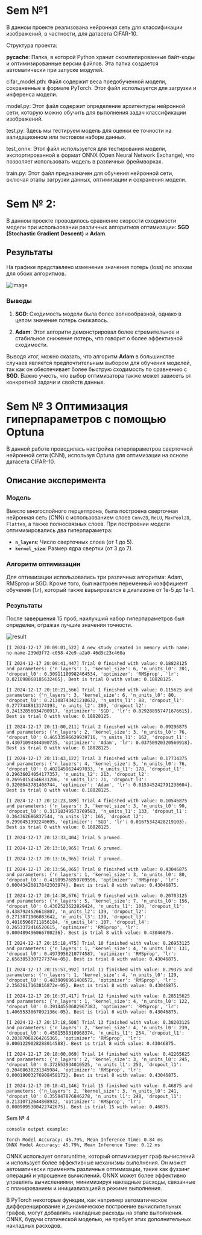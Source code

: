 # Sem №1

В данном проекте реализована нейронная сеть для классификации изображений, в частности, для датасета CIFAR-10.

Структура проекта:

__pycache__: Папка, в которой Python хранит скомпилированные байт-коды и оптимизированные версии файлов. Эта папка создается автоматически при запуске модулей.

cifar_model.pth: Файл содержит веса предобученной модели, сохраненные в формате PyTorch. Этот файл используется для загрузки и инференса модели.

model.py: Этот файл содержит определение архитектуры нейронной сети, которую можно обучить для выполнения задач классификации изображений.

test.py:  Здесь мы тестируем модель для оценки ее точности на валидационном или тестовом наборе данных.

test_onnx: Этот файл используется для тестирования модели, экспортированной в формат ONNX (Open Neural Network Exchange), что позволяет использовать модель в различных фреймворках.

train.py: Этот файл предназначен для обучения нейронной сети, включая этапы загрузки данных, оптимизации и сохранения модели.


# Sem № 2:

В данном проекте проводилось сравнение скорости сходимости модели при использовании различных алгоритмов оптимизации: **SGD (Stochastic Gradient Descent)** и **Adam**. 

## Результаты

На графике представлено изменение значения потерь (loss) по эпохам для обоих алгоритмов. 

![image](https://github.com/user-attachments/assets/5aca40f4-9ad0-4cef-9faa-470f949a93b5)


### Выводы

1. **SGD**: Сходимость модели была более волнообразной, однако в целом значение потерь снижалось.
   
2. **Adam**: Этот алгоритм демонстрировал более стремительное и стабильное снижение потерь, что говорит о более эффективной сходимости.

Выводя итог, можно сказать, что алгоритм **Adam** в большинстве случаев является предпочтительным выбором для обучения моделей, так как он обеспечивает более быструю сходимость по сравнению с **SGD**. Важно учесть, что выбор оптимизатора также может зависеть от конкретной задачи и свойств данных.


# Sem № 3 Оптимизация гиперпараметров с помощью Optuna

В данной работе проводилась настройка гиперпараметров сверточной нейронной сети (CNN), используя Optuna для оптимизации на основе датасета CIFAR-10.

## Описание эксперимента

### Модель
Вместо многослойного перцептрона, была построена сверточная нейронная сеть (CNN) с использованием слоев `Conv2D`, `ReLU`, `MaxPool2D`, `Flatten`, а также полносвязных слоев. При построении модели оптимизировались два гиперпараметра:

- **`n_layers`**: Число сверточных слоев (от 1 до 5).
- **`kernel_size`**: Размер ядра свертки (от 3 до 7).

### Алгоритм оптимизации
Для оптимизации использовались три различных алгоритма: Adam, RMSprop и SGD. Кроме того, был настроен переменный коэффициент обучения (`lr`), который также варьировался в диапазоне от 1e-5 до 1e-1.

### Результаты

После завершения 15 проб, наилучший набор гиперпараметров был определен, отражая лучшие значения точности.

![result](https://github.com/user-attachments/assets/c0b8c629-5ed9-4f3d-92d8-d58b47a5e345)

```
[I 2024-12-17 20:09:01,522] A new study created in memory with name: no-name-239d3f72-c058-42e9-a2a0-46d9c23c460a

[I 2024-12-17 20:09:41,447] Trial 0 finished with value: 0.18828125 and parameters: {'n_layers': 1, 'kernel_size': 6, 'n_units_l0': 201, 'dropout_l0': 0.30911100982464534, 'optimizer': 'RMSprop', 'lr': 0.021098068185632465}. Best is trial 0 with value: 0.18828125.

[I 2024-12-17 20:10:21,566] Trial 1 finished with value: 0.115625 and parameters: {'n_layers': 3, 'kernel_size': 6, 'n_units_l0': 80, 'dropout_l0': 0.21308743421210632, 'n_units_l1': 88, 'dropout_l1': 0.2777448913174193, 'n_units_l2': 209, 'dropout_l2': 0.24132856034700917, 'optimizer': 'SGD', 'lr': 0.029288957471676615}. Best is trial 0 with value: 0.18828125.

[I 2024-12-17 20:11:00,211] Trial 2 finished with value: 0.09296875 and parameters: {'n_layers': 2, 'kernel_size': 3, 'n_units_l0': 76, 'dropout_l0': 0.46533596629939716, 'n_units_l1': 162, 'dropout_l1': 0.43071094844000735, 'optimizer': 'Adam', 'lr': 0.03750920320560918}. Best is trial 0 with value: 0.18828125.

[I 2024-12-17 20:11:43,122] Trial 3 finished with value: 0.17734375 and parameters: {'n_layers': 4, 'kernel_size': 5, 'n_units_l0': 76, 'dropout_l0': 0.4021459624497033, 'n_units_l1': 178, 'dropout_l1': 0.29636024054177357, 'n_units_l2': 213, 'dropout_l2': 0.26950154546831206, 'n_units_l3': 71, 'dropout_l3': 0.3208043781408744, 'optimizer': 'Adam', 'lr': 0.015345242791238604}. Best is trial 0 with value: 0.18828125.

[I 2024-12-17 20:12:23,189] Trial 4 finished with value: 0.10546875 and parameters: {'n_layers': 3, 'kernel_size': 3, 'n_units_l0': 90, 'dropout_l0': 0.31718349573769583, 'n_units_l1': 133, 'dropout_l1': 0.364362686837544, 'n_units_l2': 165, 'dropout_l2': 0.2990451392240695, 'optimizer': 'SGD', 'lr': 0.01675342428219103}. Best is trial 0 with value: 0.18828125.

[I 2024-12-17 20:12:33,404] Trial 5 pruned. 

[I 2024-12-17 20:13:10,965] Trial 6 pruned. 

[I 2024-12-17 20:13:16,965] Trial 7 pruned. 

[I 2024-12-17 20:13:56,065] Trial 8 finished with value: 0.43046875 and parameters: {'n_layers': 1, 'kernel_size': 3, 'n_units_l0': 80, 'dropout_l0': 0.41909576859709596, 'optimizer': 'RMSprop', 'lr': 0.00043420817842303974}. Best is trial 8 with value: 0.43046875.

[I 2024-12-17 20:14:38,676] Trial 9 finished with value: 0.20703125 and parameters: {'n_layers': 5, 'kernel_size': 7, 'n_units_l0': 156, 'dropout_l0': 0.4302523622829424, 'n_units_l1': 100, 'dropout_l1': 0.4387924526618807, 'n_units_l2': 139, 'dropout_l2': 0.2713871906083642, 'n_units_l3': 139, 'dropout_l3': 0.40105966711856184, 'n_units_l4': 107, 'dropout_l4': 0.2653372416520615, 'optimizer': 'RMSprop', 'lr': 0.000489496066700236}. Best is trial 8 with value: 0.43046875.

[I 2024-12-17 20:15:18,475] Trial 10 finished with value: 0.26953125 and parameters: {'n_layers': 1, 'kernel_size': 4, 'n_units_l0': 131, 'dropout_l0': 0.4973956210774587, 'optimizer': 'RMSprop', 'lr': 2.6563053307277374e-05}. Best is trial 8 with value: 0.43046875.        

[I 2024-12-17 20:15:57,992] Trial 11 finished with value: 0.29375 and parameters: {'n_layers': 1, 'kernel_size': 4, 'n_units_l0': 129, 'dropout_l0': 0.4839096961400572, 'optimizer': 'RMSprop', 'lr': 2.3563617163816872e-05}. Best is trial 8 with value: 0.43046875.

[I 2024-12-17 20:16:37,417] Trial 12 finished with value: 0.28515625 and parameters: {'n_layers': 1, 'kernel_size': 4, 'n_units_l0': 122, 'dropout_l0': 0.39144550682967383, 'optimizer': 'RMSprop', 'lr': 1.4065533867092136e-05}. Best is trial 8 with value: 0.43046875.       

[I 2024-12-17 20:17:18,508] Trial 13 finished with value: 0.38203125 and parameters: {'n_layers': 2, 'kernel_size': 4, 'n_units_l0': 239, 'dropout_l0': 0.4581559310968374, 'n_units_l1': 254, 'dropout_l1': 0.20387068264265365, 'optimizer': 'RMSprop', 'lr': 0.0001229028288014588}. Best is trial 8 with value: 0.43046875.

[I 2024-12-17 20:18:00,069] Trial 14 finished with value: 0.42265625 and parameters: {'n_layers': 2, 'kernel_size': 3, 'n_units_l0': 245, 'dropout_l0': 0.372653934010525, 'n_units_l1': 253, 'dropout_l1': 0.20408630231345984, 'optimizer': 'RMSprop', 'lr': 0.00019003276908458172}. Best is trial 8 with value: 0.43046875.

[I 2024-12-17 20:18:41,146] Trial 15 finished with value: 0.46875 and parameters: {'n_layers': 2, 'kernel_size': 3, 'n_units_l0': 241, 'dropout_l0': 0.355047876846278, 'n_units_l1': 248, 'dropout_l1': 0.21310712644808932, 'optimizer': 'RMSprop', 'lr': 0.0009095300422742675}. Best is trial 15 with value: 0.46875.

```


Sem № 4 
```
console output example:

Torch Model Accuracy: 45.79%, Mean Inference Time: 0.84 ms
ONNX Model Accuracy: 45.79%, Mean Inference Time: 0.12 ms
```

ONNX использует onnxruntime, который оптимизирует граф вычислений и использует более эффективные механизмы выполнения. Он может автоматически применять различные оптимизации, такие как фуззинг операций и упрощение вычислений. ONNX может более эффективно управлять вычислениями, минимизируя накладные расходы, связанные с планированием и инициализацией в режиме выполнения.

В PyTorch некоторые функции, как например автоматическое дифференцирование и динамическое построение вычислительных графов, могут добавлять накладные расходы на этапе выполнения. ONNX, будучи статической моделью, не требует этих дополнительных накладных расходов.
